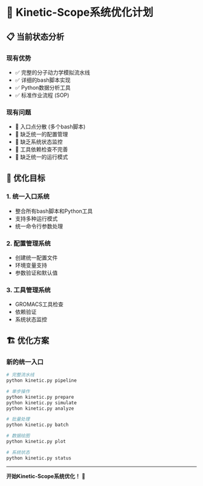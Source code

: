 # 🔬 Kinetic-Scope系统优化计划

## 📋 当前状态分析

### 现有优势
- ✅ 完整的分子动力学模拟流水线
- ✅ 详细的bash脚本实现
- ✅ Python数据分析工具
- ✅ 标准作业流程 (SOP)

### 现有问题
- 🔧 入口点分散 (多个bash脚本)
- 🔧 缺乏统一的配置管理
- 🔧 缺乏系统状态监控
- 🔧 工具依赖检查不完善
- 🔧 缺乏统一的运行模式

## 🎯 优化目标

### 1. 统一入口系统
- 整合所有bash脚本和Python工具
- 支持多种运行模式
- 统一命令行参数处理

### 2. 配置管理系统
- 创建统一配置文件
- 环境变量支持
- 参数验证和默认值

### 3. 工具管理系统
- GROMACS工具检查
- 依赖验证
- 系统状态监控

## 🏗️ 优化方案

### 新的统一入口
```bash
# 完整流水线
python kinetic.py pipeline

# 单步操作
python kinetic.py prepare
python kinetic.py simulate
python kinetic.py analyze

# 批量处理
python kinetic.py batch

# 数据绘图
python kinetic.py plot

# 系统状态
python kinetic.py status
```

---

**开始Kinetic-Scope系统优化！** 🚀